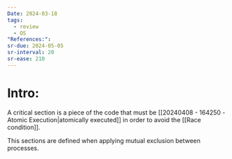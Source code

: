 ```yaml
---
Date: 2024-03-18
tags:
  - review
  - OS
"References:": 
sr-due: 2024-05-05
sr-interval: 20
sr-ease: 210
---
```


# Intro:
A critical section is a piece of the code that must be [[20240408 - 164250 -Atomic Execution|atomically executed]] in order to avoid the [[Race condition]].

This sections are defined when applying mutual exclusion between processes. 

